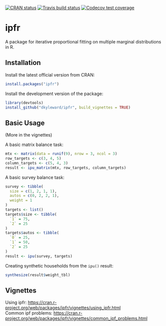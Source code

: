 <!-- badges: start -->
[![CRAN
status](https://www.r-pkg.org/badges/version/ipfr)](https://cran.r-project.org/package=ipfr)
[![Travis build status](https://travis-ci.org/dkyleward/ipfr.svg?branch=master)](https://travis-ci.org/dkyleward/ipfr)
[![Codecov test coverage](https://codecov.io/gh/dkyleward/ipfr/branch/master/graph/badge.svg)](https://codecov.io/gh/dkyleward/ipfr?branch=master)
<!-- badges: end -->

# ipfr

A package for iterative proportional fitting on multiple
marginal distributions in R.

## Installation
Install the latest official version from CRAN:

```r
install.packages("ipfr")
```

Install the development version of the package:

```r
library(devtools)
install_github("dkyleward/ipfr", build_vignettes = TRUE)
```

## Basic Usage

(More in the vignettes) 

A basic matrix balance task:

```r
mtx <- matrix(data = runif(9), nrow = 3, ncol = 3)
row_targets <- c(3, 4, 5)
column_targets <- c(5, 4, 3)
result <- ipu_matrix(mtx, row_targets, column_targets)
```

A basic survey balance task:

```r
survey <- tibble(
  size = c(1, 2, 1, 1),
  autos = c(0, 2, 2, 1),
  weight = 1
)
targets <- list()
targets$size <- tibble(
  `1` = 75,
  `2` = 25
)
targets$autos <- tibble(
  `0` = 25,
  `1` = 50,
  `2` = 25
)
result <- ipu(survey, targets)
```

Creating synthetic households from the `ipu()` result:

```r
synthesize(result$weight_tbl)
```

## Vignettes
Using ipfr: https://cran.r-project.org/web/packages/ipfr/vignettes/using_ipfr.html  
Common ipf problems: https://cran.r-project.org/web/packages/ipfr/vignettes/common_ipf_problems.html
